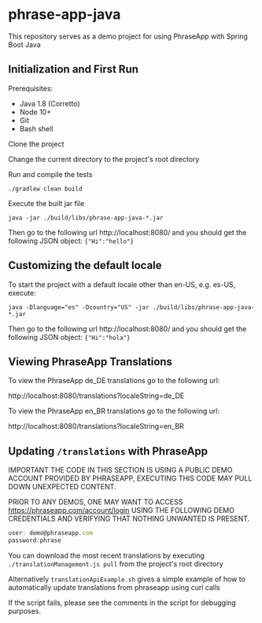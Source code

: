 # phrase-app-java
This repository serves as a demo project for using PhraseApp with Spring Boot Java

## Initialization and First Run

Prerequisites:
 - Java 1.8 (Corretto)
 - Node 10+
 - Git
 - Bash shell

Clone the project

Change the current directory to the project's root directory

Run and compile the tests

```./gradlew clean build```

Execute the built jar file

```java -jar ./build/libs/phrase-app-java-*.jar```

Then go to the following url http://localhost:8080/ and you should get the following JSON object: `{"Hi":"hello"}`

## Customizing the default locale

To start the project with a default locale other than en-US, e.g. es-US, execute:

```java -Dlanguage="es" -Dcountry="US" -jar ./build/libs/phrase-app-java-*.jar```

Then go to the following url http://localhost:8080/ and you should get the following JSON object: `{"Hi":"hola"}`

## Viewing PhraseApp Translations
To view the PhraseApp de_DE translations go to the following url: 

http://localhost:8080/translations?localeString=de_DE

To view the PhraseApp en_BR translations go to the following url: 

http://localhost:8080/translations?localeString=en_BR

## Updating `/translations` with PhraseApp
IMPORTANT THE CODE IN THIS SECTION IS USING A PUBLIC DEMO ACCOUNT PROVIDED BY PHRASEAPP, EXECUTING THIS CODE MAY PULL DOWN UNEXPECTED CONTENT.

PRIOR TO ANY DEMOS, ONE MAY WANT TO ACCESS https://phraseapp.com/account/login USING THE FOLLOWING DEMO CREDENTIALS AND VERIFYING THAT NOTHING UNWANTED IS PRESENT.

```js
user: demo@phraseapp.com
password:phrase
```

You can download the most recent translations by executing `./translationManagement.js pull` from the project's root directory

Alternatively `translationApiExample.sh` gives a simple example of how to automatically update translations from phraseapp using curl calls

If the script fails, please see the comments in the script for debugging purposes.
